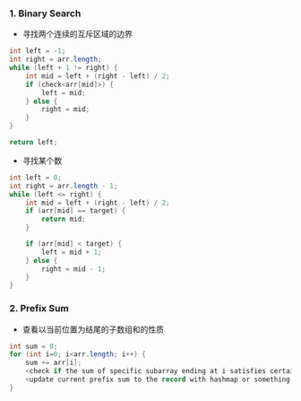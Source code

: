 ### 1. Binary Search
- 寻找两个连续的互斥区域的边界
```java
int left = -1;
int right = arr.length;
while (left + 1 != right) {
	int mid = left + (right - left) / 2;
	if (check<arr[mid]>) {
		left = mid;
	} else {
		right = mid;
	}
}

return left;
```
- 寻找某个数
```java
int left = 0;
int right = arr.length - 1;
while (left <= right) {
	int mid = left + (right - left) / 2;
	if (arr[mid] == target) {
		return mid;
	}

	if (arr[mid] < target) {
		left = mid + 1;
	} else {
		right = mid - 1;
	}
}
``` 

### 2. Prefix Sum
- 查看以当前位置为结尾的子数组和的性质
```java
int sum = 0;
for (int i=0; i<arr.length; i++) {
	sum += arr[i];
	<check if the sum of specific subarray ending at i satisfies certain condition>
	<update current prefix sum to the record with hashmap or something else>
}
```